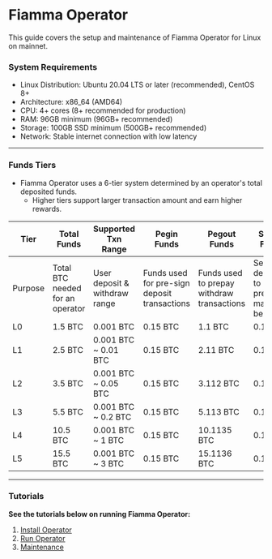 # Fiamma Operator

This guide covers the setup and maintenance of Fiamma Operator for Linux on mainnet.

### **System Requirements**

* Linux Distribution: Ubuntu 20.04 LTS or later (recommended), CentOS 8+
* Architecture: x86\_64 (AMD64)
* CPU: 4+ cores (8+ recommended for production)
* RAM: 96GB minimum (96GB+ recommended)
* Storage: 100GB SSD minimum (500GB+ recommended)
* Network: Stable internet connection with low latency

***

### **Funds Tiers**

* Fiamma Operator uses a 6-tier system determined by an operator's total deposited funds.
  * Higher tiers support larger transaction amount and earn higher rewards.

| Tier    | Total Funds                      | Supported Txn Range           | Pegin Funds                                  | Pegout Funds                               | Staked Funds                                    |
| ------- | -------------------------------- | ----------------------------- | -------------------------------------------- | ------------------------------------------ | ----------------------------------------------- |
| Purpose | Total BTC needed for an operator | User deposit & withdraw range | Funds used for pre-sign deposit transactions | Funds used to prepay withdraw transactions | Security deposit to precent malicious behaviors |
| L0      | 1.5 BTC                          | 0.001 BTC                     | 0.15 BTC                                     | 1.1 BTC                                    | 0.1 BTC                                         |
| L1      | 2.5 BTC                          | 0.001 BTC \~ 0.01 BTC         | 0.15 BTC                                     | 2.11 BTC                                   | 0.1 BTC                                         |
| L2      | 3.5 BTC                          | 0.001 BTC \~ 0.05 BTC         | 0.15 BTC                                     | 3.112 BTC                                  | 0.1 BTC                                         |
| L3      | 5.5 BTC                          | 0.001 BTC \~ 0.2 BTC          | 0.15 BTC                                     | 5.113 BTC                                  | 0.1 BTC                                         |
| L4      | 10.5 BTC                         | 0.001 BTC \~ 1 BTC            | 0.15 BTC                                     | 10.1135 BTC                                | 0.1 BTC                                         |
| L5      | 15.5 BTC                         | 0.001 BTC \~ 3 BTC            | 0.15 BTC                                     | 15.1136 BTC                                | 0.1 BTC                                         |

***

### Tutorials

**See the tutorials below on running Fiamma Operator:**

1. [Install Operator](1.-install-operator/)
2. [Run Operator](2.-start-operator/)
3. [Maintenance](3.-maintenance/)
